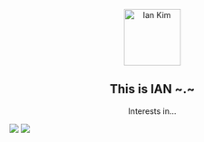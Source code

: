 <p align="center">
 <img width="100px" src="https://encrypted-tbn0.gstatic.com/images?q=tbn:ANd9GcSuANuvmHv2lINsh1gQyd2CQcLlX7guwzAdWw&usqp=CAU" align="center" alt="Ian Kim" />

 <h2 align="center">This is IAN ~.~</h2>
 <p align="center">Interests in...</p>
</p>

<img src="https://img.shields.io/badge/JavaScript-F7DF1E?style=flat-square&logo=javascript&logoColor=black">
<img src="https://img.shields.io/badge/HTML5-E34F26?style=flat-square&logo=html5&logoColor=white">

